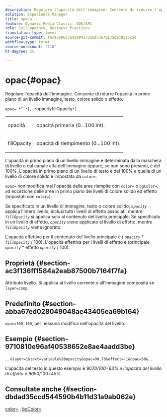 ```yaml
---
description: Regolare l'opacità dell'immagine. Consente di ridurre l’opacità in primo piano di un livello immagine, testo, colore solido o effetto.
solution: Experience Manager
title: opaca
feature: Dynamic Media Classic, SDK/API
role: Sviluppatore, Business Practices
translation-type: tm+mt
source-git-commit: f6c97606d7a4209427316d7367013ad9585a5cae
workflow-type: tm+mt
source-wordcount: '218'
ht-degree: 2%

---
```



# opac{#opac}

Regolare l&#39;opacità dell&#39;immagine. Consente di ridurre l’opacità in primo piano di un livello immagine, testo, colore solido o effetto.

`opac= *``*[, *`opacityfillOpacity`*]`

<table id="simpletable_DA4B5D86C496480886FADB284AD6047F"> 
 <tr class="strow"> 
  <td class="stentry"> <p><span class="varname"> opacità</span> </p> </td> 
  <td class="stentry"> <p>opacità primaria (0...100 int). </p></td> 
 </tr> 
 <tr class="strow"> 
  <td class="stentry"> <p><span class="varname"> fillOpacity</span> </p></td> 
  <td class="stentry"> <p>opacità di riempimento (0...100 int). </p></td> 
 </tr> 
</table>

L&#39;opacità in primo piano di un livello immagine è determinata dalla maschera di livello o dal canale alfa dell&#39;immagine oppure, se non sono presenti, è del 100%. L&#39;opacità in primo piano di un livello di testo è del 100% e quella di un livello di colore solido è impostata da `color=`.

`opac=` non modifica mai l&#39;opacità delle aree riempite con  `color=` o  `bgColor=`, ad eccezione delle aree in primo piano dei livelli di colore solido ed effetto (impostati con  `color=`).

Se specificato in un livello di immagine, testo o colore solido, *`opacity`* applica l&#39;intero livello, inclusi tutti i livelli di effetto associati, mentre *`fillOpacity`* si applica solo al contenuto del livello principale. Se specificato in un livello di effetto, *`opacity`* viene applicato al livello di effetto, mentre *`fillOpacity`* viene ignorato.

L&#39;opacità effettiva per il contenuto del livello principale è ( *`opacity`* * *`fillOpacity`* / 100). L&#39;opacità effettiva per i livelli di effetto è (principale *`opacity`* * effetto *`opacity`* / 100).

## Proprietà {#section-ac3f136ff1584a2eab87500b7164f7fa}

Attributo livello. Si applica al livello corrente o all&#39;immagine composita se `layer=comp`.

## Predefinito {#section-abba67ed028049048ae43405ea69b164}

`opac=100,100`, per nessuna modifica nell&#39;opacità del livello.

## Esempio {#section-9710810e96af40538652e8ae4aadd3be}

... `&layer=1&text=variable%20opacity&opac=90,70&effect=-1&opac=50&`...

L&#39;opacità del testo in questo esempio è 90*70/100=63% e l&#39;opacità del livello di effetto è 90*50/100=45%.

## Consultate anche {#section-dbdad35ccd544590b4b11d31a9ab062e}

[color=](/help/aem-is-ir-api/is-api/http-ref/image-serving-api-ref/c-http-protocol-reference/c-data-types/r-is-http-color.md) ,  [bgColor=](../../../../../is-api/http-ref/image-serving-api-ref/c-http-protocol-reference/c-command-reference/r-bgcolor.md#reference-441371ba4ef54fe781887c5ae448f6ab)

